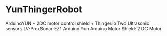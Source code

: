 # YunThingerRobot
ArduinoYUN + 2DC motor control shield + Thinger.io
Two Ultrasonic sensors LV-ProxSonar-EZ1
Arduino Yun
Arduino Motor Shield: 2 DC Motor
